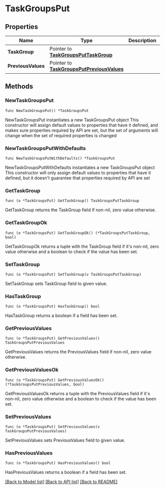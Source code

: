 # TaskGroupsPut

## Properties

Name | Type | Description | Notes
------------ | ------------- | ------------- | -------------
**TaskGroup** | Pointer to [**TaskGroupsPutTaskGroup**](TaskGroupsPutTaskGroup.md) |  | [optional] 
**PreviousValues** | Pointer to [**TaskGroupsPutPreviousValues**](TaskGroupsPutPreviousValues.md) |  | [optional] 

## Methods

### NewTaskGroupsPut

`func NewTaskGroupsPut() *TaskGroupsPut`

NewTaskGroupsPut instantiates a new TaskGroupsPut object
This constructor will assign default values to properties that have it defined,
and makes sure properties required by API are set, but the set of arguments
will change when the set of required properties is changed

### NewTaskGroupsPutWithDefaults

`func NewTaskGroupsPutWithDefaults() *TaskGroupsPut`

NewTaskGroupsPutWithDefaults instantiates a new TaskGroupsPut object
This constructor will only assign default values to properties that have it defined,
but it doesn't guarantee that properties required by API are set

### GetTaskGroup

`func (o *TaskGroupsPut) GetTaskGroup() TaskGroupsPutTaskGroup`

GetTaskGroup returns the TaskGroup field if non-nil, zero value otherwise.

### GetTaskGroupOk

`func (o *TaskGroupsPut) GetTaskGroupOk() (*TaskGroupsPutTaskGroup, bool)`

GetTaskGroupOk returns a tuple with the TaskGroup field if it's non-nil, zero value otherwise
and a boolean to check if the value has been set.

### SetTaskGroup

`func (o *TaskGroupsPut) SetTaskGroup(v TaskGroupsPutTaskGroup)`

SetTaskGroup sets TaskGroup field to given value.

### HasTaskGroup

`func (o *TaskGroupsPut) HasTaskGroup() bool`

HasTaskGroup returns a boolean if a field has been set.

### GetPreviousValues

`func (o *TaskGroupsPut) GetPreviousValues() TaskGroupsPutPreviousValues`

GetPreviousValues returns the PreviousValues field if non-nil, zero value otherwise.

### GetPreviousValuesOk

`func (o *TaskGroupsPut) GetPreviousValuesOk() (*TaskGroupsPutPreviousValues, bool)`

GetPreviousValuesOk returns a tuple with the PreviousValues field if it's non-nil, zero value otherwise
and a boolean to check if the value has been set.

### SetPreviousValues

`func (o *TaskGroupsPut) SetPreviousValues(v TaskGroupsPutPreviousValues)`

SetPreviousValues sets PreviousValues field to given value.

### HasPreviousValues

`func (o *TaskGroupsPut) HasPreviousValues() bool`

HasPreviousValues returns a boolean if a field has been set.


[[Back to Model list]](../README.md#documentation-for-models) [[Back to API list]](../README.md#documentation-for-api-endpoints) [[Back to README]](../README.md)


